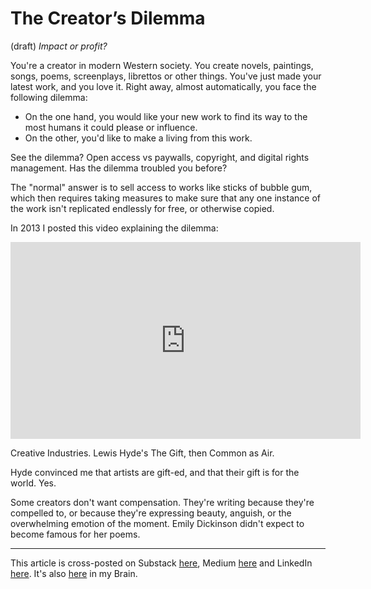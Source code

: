 # The Creator’s Dilemma 
 (draft) 
*Impact or profit?* 

You're a creator in modern Western society. You create novels, paintings, songs, poems, screenplays, librettos or other things. You've just made your latest work, and you love it. Right away, almost automatically, you face the following dilemma: 

- On the one hand, you would like your new work to find its way to the most humans it could please or influence. 
- On the other, you'd like to make a living from this work. 

See the dilemma? Open access vs paywalls, copyright, and digital rights management. Has the dilemma troubled you before? 

The "normal" answer is to sell access to works like sticks of bubble gum, which then requires taking measures to make sure that any one instance of the work isn't replicated endlessly for free, or otherwise copied. 

In 2013 I posted this video explaining the dilemma:

<iframe width="560" height="315" src="https://www.youtube.com/embed/H2kQx4P7g08?si=fKbztJ_IaS3IE3k4" title="YouTube video player" frameborder="0" allow="accelerometer; autoplay; clipboard-write; encrypted-media; gyroscope; picture-in-picture; web-share" referrerpolicy="strict-origin-when-cross-origin" allowfullscreen></iframe>

Creative Industries. Lewis Hyde's The Gift, then Common as Air. 

Hyde convinced me that artists are gift-ed, and that their gift is for the world. Yes. 

Some creators don't want compensation. They're writing because they're compelled to, or because they're expressing beauty, anguish, or the overwhelming emotion of the moment. Emily Dickinson didn't expect to become famous for her poems. 


--- 
This article is cross-posted on Substack [here](), Medium [here]() and LinkedIn [here](). It's also [here]() in my Brain. 

